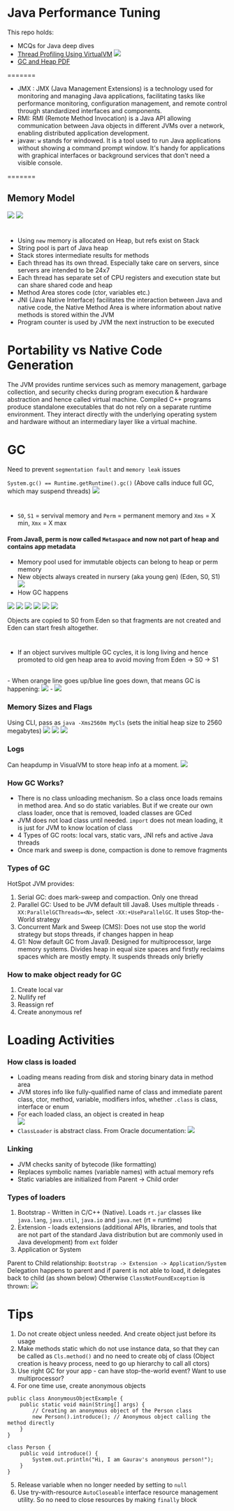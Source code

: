 # Java Performance Tuning
This repo holds:
- MCQs for Java deep dives
- <a href="./src/multithreading/VISUAL_VM.md">Thread Profiling Using VirtualVM</a>
  <img src="./assets/images/visual_vm_both_threads.png">
- <a href="./assets/pdfs/JavaPerformanceTuning.pdf">GC and Heap PDF</a>

=======

* JMX : JMX (Java Management Extensions) is a technology used for monitoring and managing Java applications, facilitating tasks like performance monitoring, configuration management, and remote control through standardized interfaces and components.
* RMI: RMI (Remote Method Invocation) is a Java API allowing communication between Java objects in different JVMs over a network, enabling distributed application development.
* javaw: `w` stands for windowed. It is a tool used to run Java applications without showing a command prompt window. It's handy for applications with graphical interfaces or background services that don't need a visible console.

=======

## Memory Model
<img src="./assets/images/memory_model.png">

<img src="./assets/images/jre.png">

# 
- Using `new` memory is allocated on Heap, but refs exist on Stack
- String pool is part of Java heap
- Stack stores intermediate results for methods
- Each thread has its own thread. Especially take care on servers, since servers are intended to be 24x7
- Each thread has separate set of CPU registers and execution state but can share shared code and heap
- Method Area stores code (ctor, variables etc.)
- JNI (Java Native Interface) facilitates the interaction between Java and native code, the Native Method Area is where information about native methods is stored within the JVM
- Program counter is used by JVM the next instruction to be executed

# Portability vs Native Code Generation
The JVM provides runtime services such as memory management, garbage collection, and security checks during program execution & hardware abstraction and hence called virtual machine.
Compiled C++ programs produce standalone executables that do not rely on a separate runtime environment. They interact directly with the underlying operating system and hardware without an intermediary layer like a virtual machine.

# GC
Need to prevent `segmentation fault` and `memory leak` issues

`System.gc() == Runtime.getRuntime().gc()`
(Above calls induce full GC, which may suspend threads)
<img src="./assets/images/heap.png">

#
- `S0`, `S1` = servival memory and `Perm` = permanent memory and `Xms` = X min, `Xmx` = X max
#### From Java8, perm is now called `Metaspace` and now not part of heap and contains app metadata
- Memory pool used for immutable objects can belong to heap or perm memory
- New objects always created in nursery (aka young gen) (Eden, S0, S1)
  <img src="./assets/images/heap_gc.png">
- How GC happens <br/>
<img src="./assets/images/gc1.png">
<img src="./assets/images/gc2.png">
<img src="./assets/images/gc3.png">
<img src="./assets/images/gc4.png">
<img src="./assets/images/gc5.png">
<img src="./assets/images/gc6.png">

Objects are copied to S0 from Eden so that fragments are not created and Eden can start fresh altogether.

#
- If an object survives multiple GC cycles, it is long living and hence promoted to old gen heap area to avoid moving from Eden -> S0 -> S1
<br/>
- When orange line goes up/blue line goes down, that means GC is happening:
<img src="./assets/images/visual_vm_monitor_heap.png">
- <img src="./assets/images/visual_vm_monitor_heap2.png">

### Memory Sizes and Flags
Using CLI, pass as `java -Xms2560m MyCls` (sets the initial heap size to 2560 megabytes)
<img src="./assets/images/mem_sz1.png">
<img src="./assets/images/mem_sz2.png">
<img src="./assets/images/mem_sz3.png">

### Logs
Can heapdump in VisualVM to store heap info at a moment.
<img src="./assets/images/gc_logs.png">

### How GC Works?
- There is no class unloading mechanism. So a class once loads remains in method area. And so do static variables. But if we create our own class loader, once that is removed, loaded classes are GCed
- JVM does not load class until needed. `import` does not mean loading, it is just for JVM to know location of class
- 4 Types of GC roots: local vars, static vars, JNI refs and active Java threads
- Once mark and sweep is done, compaction is done to remove fragments

### Types of GC
HotSpot JVM provides:
1. Serial GC: does mark-sweep and compaction. Only one thread
2. Parallel GC: Used to be JVM default till Java8. Uses multiple threads `-XX:ParallelGCThreads=<N>`, select `-XX:+UseParallelGC`. It uses Stop-the-World strategy
3. Concurrent Mark and Sweep (CMS): Does not use stop the world strategy but stops threads, if changes happen in heap
4. G1: Now default GC from Java9. Designed for multiprocessor, large memory systems. Divides heap in equal size spaces and firstly reclaims spaces which are mostly empty. It suspends threads only briefly

### How to make object ready for GC
1. Create local var
2. Nullify ref
3. Reassign ref
4. Create anonymous ref

# Loading Activities
### How class is loaded
- Loading means reading from disk and storing binary data in method area
- JVM stores info like fully-qualified name of class and immediate parent class, ctor, method, variable, modifiers infos, whether `.class` is class, interface or enum
- For each loaded class, an object is created in heap <br/>
  <img src="./assets/images/cls_load.png">
- `ClassLoader` is abstract class. From Oracle documentation:
    <img src="./assets/images/load_cls_byte_arr.png">

### Linking
- JVM checks sanity of bytecode (like formatting)
- Replaces symbolic names (variable names) with actual memory refs
- Static variables are initialized from Parent -> Child order

### Types of loaders
1. Bootstrap - Written in C/C++ (Native). Loads `rt.jar` classes like `java.lang`, `java.util`, `java.io` and `java.net` (rt = runtime)
2. Extension - loads extensions (additional APIs, libraries, and tools that are not part of the standard Java distribution but are commonly used in Java development) from `ext` folder
3. Application or System

Parent to Child relationship: `Bootstrap -> Extension -> Application/System` <br/>
Delegation happens to parent and if parent is not able to load, it delegates back to child (as shown below)
Otherwise `ClassNotFoundException` is thrown:
<img src="./assets/images/cls_loading_mech.png">


# Tips
1. Do not create object unless needed. And create object just before its usage
2. Make methods static which do not use instance data, so that they can be called as `Cls.method()` and no need to create obj of class (Object creation is heavy process, need to go up hierarchy to call all ctors)
3. Use right GC for your app - can have stop-the-world event? Want to use multiprocessor?
4. For one time use, create anonymous objects
```
public class AnonymousObjectExample {
    public static void main(String[] args) {
        // Creating an anonymous object of the Person class
        new Person().introduce(); // Anonymous object calling the method directly
    }
}

class Person {
    public void introduce() {
        System.out.println("Hi, I am Gaurav's anonymous person!");
    }
}
```
5. Release variable when no longer needed by setting to `null`
6. Use try-with-resource `AutoCloseable` interface resource management utility. So no need to close resources by making `finally` block